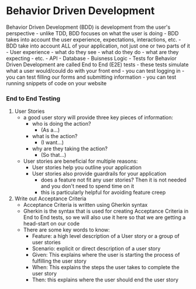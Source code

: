 # Behavior Driven Development
Behavior Driven Development (BDD) is development from the user's perspective
    - unlike TDD, BDD focuses on what the user is doing
    - BDD takes into account the user experience, expectations, interactions, etc.
    - BDD take into account ALL of your application, not just one or two parts of it
        - User experience
            - what do they see
            - what do they do
            - what are they expecting
            - etc.
        - API
        - Database
        - Buisness Logic
    - Tests for Behavior Driven Development are called End to End (E2E) tests
        - these tests simulate what a user would/could do with your front end
            - you can test logging in
            - you can test filling our forms and submitting information
            - you can test running snippets of code on your website

### End to End Testing
1. User Stories 
    - a good user story will provide three key pieces of information:
        - who is doing the action? 
            - (As a...)
        - what is the action? 
            - (I want...)
        - why are they taking the action? 
            - (So that...)
    - User stories are beneficial for multiple reasons:
        - User stories help you outline your application
        - User stories also provide guardrails for your application
            - does a feature not fit any user stories? Then it is not needed and you don't need to spend time on it
            - this is particularly helpful for avoiding feature creep
2. Write out Acceptance Criteria
    - Acceptance Criteria is written using Gherkin syntax
    - Gherkin is the syntax that is used for creating Acceptance Criteria in End to End tests, so we will also use it here so that we are getting a head-start on our code
    - There are some key words to know:
        - Feature: a high level description of a User story or a group of user stories
        - Scenario: explicit or direct description of a user story
        - Given: This explains where the user is starting the process of fulfilling the user story
        - When: This explains the steps the user takes to complete the user story
        - Then: this explains where the user should end the user story